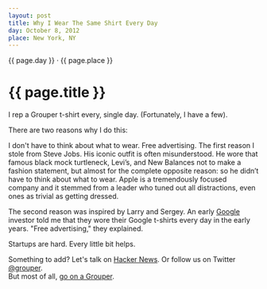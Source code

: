 ```yaml
---
layout: post
title: Why I Wear The Same Shirt Every Day
day: October 8, 2012
place: New York, NY
---
```


<date class="post-date">
  {{ page.day }} · {{ page.place }}
</date>

{{ page.title }}
================

I rep a Grouper t-shirt every, single day. (Fortunately, I have a few).

There are two reasons why I do this:

I don't have to think about what to wear.
Free advertising.
The first reason I stole from Steve Jobs. His iconic outfit is often misunderstood. He wore that famous black mock turtleneck, Levi’s, and New Balances not to make a fashion statement, but almost for the complete opposite reason: so he didn’t have to think about what to wear. Apple is a tremendously focused company and it stemmed from a leader who tuned out all distractions, even ones as trivial as getting dressed.

The second reason was inspired by Larry and Sergey. An early [Google](http://google.com) investor told me that they wore their Google t-shirts every day in the early years. "Free advertising," they explained.

Startups are hard. Every little bit helps.

<footer class="post-footer">
  Something to add? Let's talk on
  <a href='http://news.ycombinator.com/1234'>Hacker News</a>.
  Or follow us on Twitter <a href='http://twitter.com/grouper'>@grouper</a>.
  <br/>
  But most of all, <a href='https://www.joingrouper.com/'>go on a Grouper</a>.
</footer>
